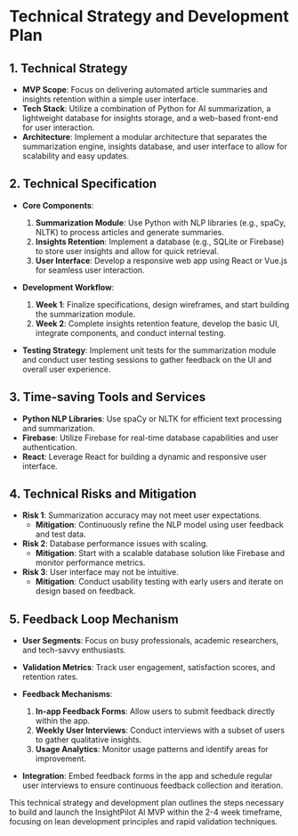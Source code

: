 # Technical Strategy and Development Plan

## 1. Technical Strategy
- **MVP Scope**: Focus on delivering automated article summaries and insights retention within a simple user interface.
- **Tech Stack**: Utilize a combination of Python for AI summarization, a lightweight database for insights storage, and a web-based front-end for user interaction.
- **Architecture**: Implement a modular architecture that separates the summarization engine, insights database, and user interface to allow for scalability and easy updates.

## 2. Technical Specification
- **Core Components**:
  1. **Summarization Module**: Use Python with NLP libraries (e.g., spaCy, NLTK) to process articles and generate summaries.
  2. **Insights Retention**: Implement a database (e.g., SQLite or Firebase) to store user insights and allow for quick retrieval.
  3. **User Interface**: Develop a responsive web app using React or Vue.js for seamless user interaction.

- **Development Workflow**:
  1. **Week 1**: Finalize specifications, design wireframes, and start building the summarization module.
  2. **Week 2**: Complete insights retention feature, develop the basic UI, integrate components, and conduct internal testing.

- **Testing Strategy**: Implement unit tests for the summarization module and conduct user testing sessions to gather feedback on the UI and overall user experience.

## 3. Time-saving Tools and Services
- **Python NLP Libraries**: Use spaCy or NLTK for efficient text processing and summarization.
- **Firebase**: Utilize Firebase for real-time database capabilities and user authentication.
- **React**: Leverage React for building a dynamic and responsive user interface.

## 4. Technical Risks and Mitigation
- **Risk 1**: Summarization accuracy may not meet user expectations.
  - **Mitigation**: Continuously refine the NLP model using user feedback and test data.
- **Risk 2**: Database performance issues with scaling.
  - **Mitigation**: Start with a scalable database solution like Firebase and monitor performance metrics.
- **Risk 3**: User interface may not be intuitive.
  - **Mitigation**: Conduct usability testing with early users and iterate on design based on feedback.

## 5. Feedback Loop Mechanism
- **User Segments**: Focus on busy professionals, academic researchers, and tech-savvy enthusiasts.
- **Validation Metrics**: Track user engagement, satisfaction scores, and retention rates.
- **Feedback Mechanisms**:
  1. **In-app Feedback Forms**: Allow users to submit feedback directly within the app.
  2. **Weekly User Interviews**: Conduct interviews with a subset of users to gather qualitative insights.
  3. **Usage Analytics**: Monitor usage patterns and identify areas for improvement.

- **Integration**: Embed feedback forms in the app and schedule regular user interviews to ensure continuous feedback collection and iteration.

This technical strategy and development plan outlines the steps necessary to build and launch the InsightPilot AI MVP within the 2-4 week timeframe, focusing on lean development principles and rapid validation techniques.